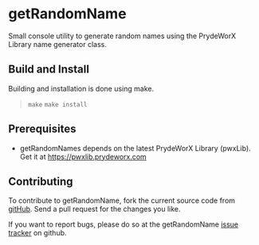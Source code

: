 getRandomName
=======================================
Small console utility to generate random names using the PrydeWorX Library name
generator class.


Build and Install
---------------------------------------
Building and installation is done using make.

> `make`
> `make install`


Prerequisites
---------------------------------------
 * getRandomNames depends on the latest PrydeWorX Library (pwxLib).  
   Get it at https://pwxlib.prydeworx.com


Contributing
---------------------------------------
To contribute to getRandomName, fork the current source code from
  [gitHub](https://github.com/Yamakuzure/getRandomName/).
Send a pull request for the changes you like.

If you want to report bugs, please do so at the getRandomName
  [issue tracker](https://github.com/Yamakuzure/getRandomName/issues)
on github.
